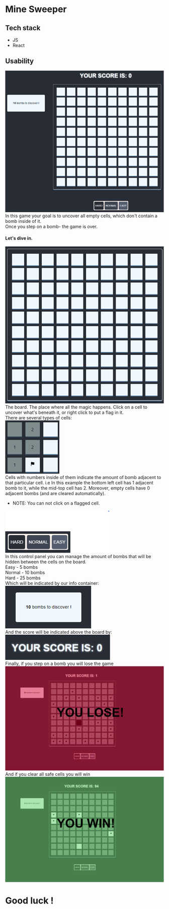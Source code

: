 # Mine Sweeper

## Tech stack

-   JS
-   React

## Usability

![App](/ss/app.png)
In this game your goal is to uncover all empty cells, which don't contain a bomb inside of it.  
Once you step on a bomb- the game is over.

#### Let's dive in.

![Board](/ss/board.png)  
The board. The place where all the magic happens. Click on a cell to uncover what's beneath it, or right click to put a flag in it.  
There are several types of cells:  
![Cells](/ss/cells.png)  
Cells with numbers inside of them indicate the amount of bomb adjacent to that particular cell. i.e In this example the bottom left cell has 1 adjacent bomb to it, while the mid-top cell has 2. Moreover, empty cells have 0 adjacent bombs (and are cleared automatically).

-   NOTE: You can not click on a flagged cell.

![Difficulty](/ss/difficulty.png)  
In this control panel you can manage the amount of bombs that will be hidden between the cells on the board.  
Easy - 5 bombs  
Normal - 10 bombs  
Hard - 25 bombs  
Which will be indicated by our info container:  
![Info](/ss/info.png)  
And the score will be indicated above the board by:  
![Score](/ss/score.png)  
Finally, if you step on a bomb you will lose the game  
![Lose](/ss/lose.png)  
And if you clear all safe cells you will win  
![Win](/ss/win.png)

# Good luck !
